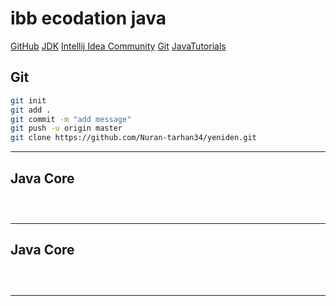 # ibb ecodation java
[GitHub]( https://github.com/Nuran-tarhan34/yeniden.git)
[JDK](https://www.oracle.com/tr/java/technologies/downloads/#jdk23-windows)
[Intellij Idea Community](https://www.jetbrains.com/idea/download/?section=windows)
[Git](https://git-scm.com/downloads )
[JavaTutorials](https://www.w3schools.com/java/default.asp )

## Git

```sh
git init
git add .
git commit -m "add message"
git push -u origin master
git clone https://github.com/Nuran-tarhan34/yeniden.git

```
---
## Java Core

```sh




```
---
## Java Core

```sh




```
---
